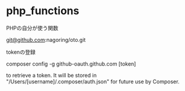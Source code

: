 # php_functions
PHPの自分が使う関数


git@github.com:nagoring/oto.git

tokenの登録

composer config -g github-oauth.github.com [token]


to retrieve a token. It will be stored in "/Users/[username]/.composer/auth.json" for future use by Composer.
